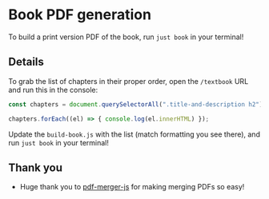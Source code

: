 # Book PDF generation

To build a print version PDF of the book, run `just book` in your terminal!

## Details

To grab the list of chapters in their proper order, open the `/textbook` URL and run this in the console:

```js
const chapters = document.querySelectorAll(".title-and-description h2")

chapters.forEach((el) => { console.log(el.innerHTML) });
```

Update the `build-book.js` with the list (match formatting you see there), and run `just book` in your terminal!

## Thank you

- Huge thank you to [pdf-merger-js](https://github.com/nbesli/pdf-merger-js) for making merging PDFs so easy!
